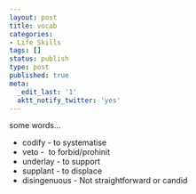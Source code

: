 ```yaml
---
layout: post
title: vocab
categories:
- Life Skills
tags: []
status: publish
type: post
published: true
meta:
  _edit_last: '1'
  aktt_notify_twitter: 'yes'
---
```

some words...

- codify - to systematise
- veto -  to forbid/prohinit
- underlay - to support
- supplant - to displace
- disingenuous - Not straightforward or candid
